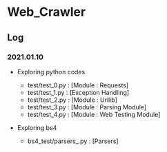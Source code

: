 # Web_Crawler

## Log
### 2021.01.10
- Exploring python codes
  - test/test_0.py : [Module : Requests]
  - test/test_1.py : [Exception Handling]
  - test/test_2.py : [Module : Urllib]
  - test/test_3.py : [Module : Parsing Module]
  - test/test_4.py : [Module : Web Testing Module]

- Exploring bs4
  - bs4_test/parsers_.py : [Parsers]
